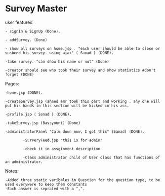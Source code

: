 # Survey Master


user features:
	
	- signIn & SignUp (Done).
	
	- addSurvey. (Done)
	
	- show all surveys on home.jsp . "each user should be able to close or susbend his survey. using ajax" ( Sanad ) (DONE).
		
	-take survey. "can show his name or not" (Done)
	
	-creator should see who took their survey and show statistics #don't forget (DONE)

Pages:

	-home.jsp (DONE).
	
	-createSurvey.jsp (ahmed amr took this part and working , any one will put his hands in this section will be kicked in his ass.
	
	-profile.jsp ( Sanad ) (DONE).
	
	-takeSurvey.jsp (Bassyouni) (Done) 
	
	-administratorPanel "Calm down now, I got this" (Sanad) (DONE).
	
     		-SurveryFeed.jsp "this is for admin"

     		-check it in assginment description

     		-Class administrator child of User class that has functions of an administrator.
	
Notes: 

	-Added three static varibales in Question for the question type, to be used everywere to keep them constants
	-Each answer is seprated with a ",".
